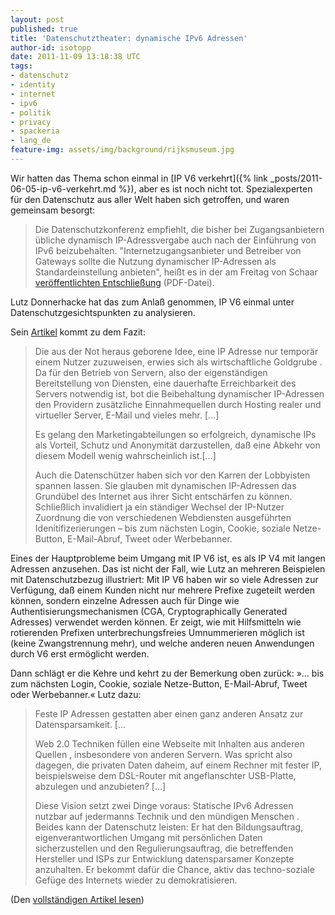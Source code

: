 ```yaml
---
layout: post
published: true
title: 'Datenschutztheater: dynamische IPv6 Adressen'
author-id: isotopp
date: 2011-11-09 13:18:38 UTC
tags:
- datenschutz
- identity
- internet
- ipv6
- politik
- privacy
- spackeria
- lang_de
feature-img: assets/img/background/rijksmuseum.jpg
---
```


Wir hatten das Thema schon einmal in 
[IP V6 verkehrt]({% link _posts/2011-06-05-ip-v6-verkehrt.md %}),
aber es ist noch nicht tot. Spezialexperten für den Datenschutz aus aller
Welt haben sich getroffen, und waren gemeinsam besorgt:

> Die Datenschutzkonferenz empfiehlt, die bisher bei Zugangsanbietern
> übliche dynamisch IP-Adressvergabe auch nach der Einführung von IPv6
> beizubehalten. "Internetzugangsanbieter und Betreiber von Gateways sollte
> die Nutzung dynamischer IP-Adressen als Standardeinstellung anbieten",
> heißt es in der am Freitag von Schaar 
> [veröffentlichten Entschließung](http://www.bfdi.bund.de/SharedDocs/Publikationen/Entschliessungssammlung/IntDSK/2011InternetIPv6.pdf?__blob=publicationFile)
> (PDF-Datei).

Lutz Donnerhacke hat das zum Anlaß genommen, IP V6 einmal unter
Datenschutzgesichtspunkten zu analysieren.

Sein [Artikel](http://www.iks-jena.de/ger/Blog/IPv6-und-der-Datenschutz)
kommt zu dem Fazit:

>Die aus der Not heraus geborene Idee, eine IP Adresse nur temporär einem
> Nutzer zuzuweisen, erwies sich als wirtschaftliche Goldgrube . Da für den
> Betrieb von Servern, also der eigenständigen Bereitstellung von Diensten,
> eine dauerhafte Erreichbarkeit des Servers notwendig ist, bot die
> Beibehaltung dynamischer IP-Adressen den Providern zusätzliche
> Einnahmequellen durch Hosting  realer und virtueller Server, E-Mail und
> vieles mehr. [...]
>
> Es gelang den Marketingabteilungen so erfolgreich, dynamische IPs als
> Vorteil, Schutz und Anonymität darzustellen, daß eine Abkehr von diesem
> Modell wenig wahrscheinlich ist.[...]
>
> Auch die Datenschützer haben sich vor den Karren der Lobbyisten spannen
> lassen. Sie glauben mit dynamischen IP-Adressen das Grundübel des Internet
> aus ihrer Sicht entschärfen zu können. Schließlich invalidiert ja ein
> ständiger Wechsel der IP-Nutzer Zuordnung die von verschiedenen
> Webdiensten ausgeführten Idenitifizerierungen – bis zum nächsten Login,
> Cookie, soziale Netze-Button, E-Mail-Abruf, Tweet oder Werbebanner.

Eines der Hauptprobleme beim Umgang mit IP V6 ist, es als IP V4 mit langen
Adressen anzusehen. Das ist nicht der Fall, wie Lutz an mehreren Beispielen
mit Datenschutzbezug illustriert: Mit IP V6 haben wir so viele Adressen zur
Verfügung, daß einem Kunden nicht nur mehrere Prefixe zugeteilt werden
können, sondern einzelne Adressen auch für Dinge wie
Authentisierungsmechanismen (CGA, Cryptographically Generated Adresses)
verwendet werden können. Er zeigt, wie mit Hilfsmitteln wie rotierenden
Prefixen unterbrechungsfreies Umnummerieren möglich ist (keine
Zwangstrennung mehr), und welche anderen neuen Anwendungen durch V6 erst
ermöglicht werden.

Dann schlägt er die Kehre und kehrt zu der Bemerkung oben zurück: »... bis
zum nächsten Login, Cookie, soziale Netze-Button, E-Mail-Abruf, Tweet oder
Werbebanner.« Lutz dazu: 

> Feste IP Adressen gestatten aber einen ganz anderen Ansatz zur
> Datensparsamkeit. [...
>
> Web 2.0 Techniken füllen eine Webseite mit Inhalten aus anderen Quellen ,
> insbesondere von anderen Servern. Was spricht also dagegen, die privaten
> Daten daheim, auf einem Rechner mit fester IP, beispielsweise dem
> DSL-Router mit angeflanschter USB-Platte, abzulegen und anzubieten? [...]
>
> Diese Vision setzt zwei Dinge voraus: Statische IPv6 Adressen nutzbar auf
> jedermanns Technik und den mündigen Menschen . Beides kann der Datenschutz
> leisten: Er hat den Bildungsauftrag, eigenverantwortlichen Umgang mit
> persönlichen Daten sicherzustellen und den Regulierungsauftrag, die
> betreffenden Hersteller und ISPs zur Entwicklung datensparsamer Konzepte
> anzuhalten. Er bekommt dafür die Chance, aktiv das techno-soziale Gefüge
> des Internets wieder zu demokratisieren.

(Den [vollständigen Artikel lesen](http://www.iks-jena.de/ger/Blog/IPv6-und-der-Datenschutz))
